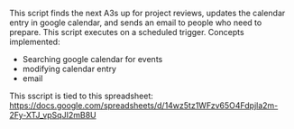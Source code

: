This script finds the next A3s up for project reviews, updates the calendar entry in google calendar, and sends an email to people who need to prepare.   This script executes on a scheduled trigger.
Concepts implemented:
- Searching google calendar for events
- modifying calendar entry
- email

This sscript is tied to this spreadsheet: https://docs.google.com/spreadsheets/d/14wz5tz1WFzv65O4Fdpjla2m-2Fy-XTJ_vpSqJI2mB8U